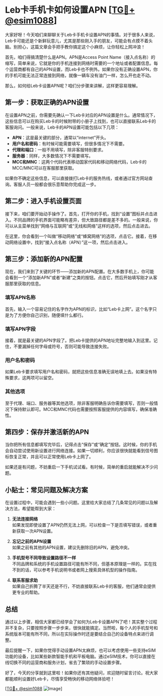 # Leb卡手机卡如何设置APN [[TG💪+ @esim1088](https://t.me/s/esim1088)]

大家好呀！今天咱们来聊聊关于Leb卡手机卡设置APN的事情。对于很多人来说，Leb卡可能还是个新鲜玩意儿，尤其是那些刚入手的朋友，可能会有点摸不着头脑。别担心，这篇文章会手把手教你搞定这个小麻烦，让你轻松上网冲浪！

首先，咱们得搞清楚什么是APN。APN是Access Point Name（接入点名称）的缩写，简单来说，它就是你的手机连接到网络时需要的一个地址或者配置信息。每个运营商都有自己的APN设置，而Leb卡也不例外。如果你没有正确设置APN，你的手机可能无法正常连接到网络，就像一辆车没有油门一样，怎么开也走不动。

那么，如何给Leb卡设置APN呢？咱们分步骤来讲解，这样更容易理解。

## 第一步：获取正确的APN设置

在设置APN之前，你需要先确认一下Leb卡对应的APN设置是什么。通常情况下，这些信息可以在购买Leb卡的时候附带的小册子上找到，也可以直接联系Leb卡的客服询问。一般来说，Leb卡的APN设置可能包括以下几项：

- **APN**：这是最关键的部分，通常以“internet”开头。
- **用户名和密码**：有时候可能需要填写，但很多情况下不需要。
- **代理和端口**：一般不用填写，除非客服特别要求。
- **服务器**：同样，大多数情况下不需要填写。
- **MCC和MNC**：这两个代码代表移动国家代码和移动网络代码，Leb卡的MCC/MNC可以在客服那里获取。

如果你不确定这些信息，可以直接拨打Leb卡的服务热线，或者通过官方网站查询。客服人员一般都会很乐意帮助你完成这一步。

## 第二步：进入手机设置页面

接下来，咱们要开始动手操作了。首先，打开你的手机，找到“设置”图标并点击进入。不同品牌的手机界面可能略有差异，但大致路径都是差不多的。一般来说，你可以从主菜单找到“网络与互联网”或“无线和网络”这样的选项，然后点击进去。

在这里，你会看到一个叫做“移动网络”或“蜂窝网络”的选项，点击它。接着，在移动网络设置中，找到“接入点名称（APN）”这一项，然后点击进入。

## 第三步：添加新的APN配置

现在，我们来到了关键的环节——添加新的APN配置。在大多数手机上，你可能会看到一个“添加新APN”或者“新建”之类的按钮。点击它，然后开始填写刚才从客服那里获取的信息。

### 填写APN名称

首先，输入一个容易记住的名字作为APN的标识，比如“Leb卡上网”。这个名字只是为了方便你自己识别，随便填什么都行。

### 填写APN字段

接着，就是最关键的APN字段了。把Leb卡提供的APN地址完整地输入到这里。记住，不要漏掉任何字母或符号，否则可能导致连接失败。

### 用户名和密码

如果Leb卡要求填写用户名和密码，就把这些信息准确无误地填上去。如果没有特殊要求，这两项可以留空。

### 其他选项

至于代理、端口、服务器等其他选项，除非客服明确告诉你需要填写，否则一般情况下保持默认即可。MCC和MNC代码也需要按照客服提供的内容填写，确保准确性。

## 第四步：保存并激活新的APN

当你把所有信息都填写完毕后，记得点击“保存”或“确定”按钮。这时候，你的手机会自动尝试使用新设置进行网络连接。如果一切顺利，你应该很快就能看到信号图标恢复正常，并且可以正常使用Leb卡上网了。

如果还是有问题，不妨重启一下手机试试看。有时候，简单的重启就能解决不少问题。

## 小贴士：常见问题及解决方案

在设置过程中，可能会遇到一些小问题。这里给大家总结了几条常见的问题以及解决方法，希望能帮到大家：

1. **无法连接网络**  
   如果发现即使设置了APN仍然无法上网，可以检查一下是否填写错误，或者重新获取一次APN设置。

2. **忘记之前的APN设置**  
   如果之前有其他的APN设置，建议先删除旧的APN，避免冲突。

3. **手机型号不同导致设置路径不一样**  
   不同品牌和系统的手机设置路径可能有所不同，但基本原理是一样的。实在找不到的话，可以参考手机说明书或者网上搜索具体机型的操作指南。

4. **联系客服求助**  
   如果自己折腾了半天还是不行，不妨直接联系Leb卡的客服，他们通常会提供更专业的帮助。

## 总结

通过以上步骤，相信大家都已经学会了如何为Leb卡设置APN了吧！其实整个过程并不复杂，只要按照步骤一步步来，很快就能搞定。当然啦，每个人的手机型号和系统版本可能有所不同，所以在实际操作时还是要结合自己的设备特点来进行调整。

最后提醒一下，如果你觉得手动设置APN太麻烦，也可以考虑使用一些支持eSIM功能的设备，比如某些新款智能手机和平板电脑。通过eSIM技术，你可以直接在线切换不同的运营商和服务计划，省去了繁琐的手动设置步骤。

好了，今天的分享就到这里啦！如果你还有其他疑问，欢迎随时留言讨论。祝大家都能顺利设置好Leb卡，尽情享受畅快的移动网络体验吧！

[[TG💪+ @esim1088](https://t.me/s/esim1088) ![Image](https://i.postimg.cc/4NQfJmqS/Snipaste-2025-05-13-00-14-12.png)]